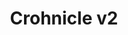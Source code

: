 ---
order: 1
type: 'project'
path: "/project/crohniclev2"
slug: "crohniclev2"
title: "Crohnicle v2"
description: "is a social network for people with chronic illnesses to find friends and create groups for support and activities."
builtWith: "React, Node, Express, MongoDB, Heroku, Cloudinary, Cypress"
problem: "Having a chronic condition can be lonely, often people are hesitant to talk about them on existing social networks, as to not overwhelm their friends. Some people do use existing social networks to connect with others, but there is no easy way to both find others with the same condition and find events and groups."
solution: "Create a social network dedicated to serving the needs of those with chronic conditions. Creating a dedicated space for users to be able to connect with others, find groups and events. Allowing users to sort and find users with the same or similar conditions, medications and locations."
code: "This project is currently in development. This project is done using functional components and hooks. I also integrated some testing with Cypress.io. I also wanted to take the time to not only design the system architecture but also to take the time to have a beautiful user interface"
githubURL: "https://github.com/justlask/crohnicle-react"
liveURL: "https://crohnic.herokuapp.com/"
image: "https://res.cloudinary.com/justlaskcloud/image/upload/v1582422556/MAIN/portfolio/crohniclev2_avhoo6.png"
video: "https://www.youtube.com/embed/xYzf0lCwblU"
---